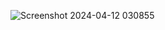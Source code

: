 ![Screenshot 2024-04-12 030855](https://github.com/victorpreston/Notely/assets/112781610/b8bf766f-41dd-4d4c-afad-2cf4d9f119a5)
